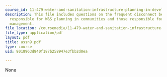 ```yaml
---
course_id: 11-479-water-and-sanitation-infrastructure-planning-in-developing-countries-spring-2005
description: This file includes questions on the frequent disconnect between institutions
  responsible for W&S planning in communities and those responsible for environmental
  management.
file_location: /coursemedia/11-479-water-and-sanitation-infrastructure-planning-in-developing-countries-spring-2005/8018963d840f187b258947e3fbb2d0ea_assn9.pdf
file_type: application/pdf
layout: pdf
title: assn9.pdf
type: course
uid: 8018963d840f187b258947e3fbb2d0ea

---
```

None